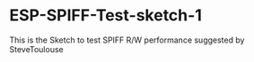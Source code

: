 # ESP-SPIFF-Test-sketch-1
This is the Sketch to test SPIFF R/W performance suggested by SteveToulouse
 
